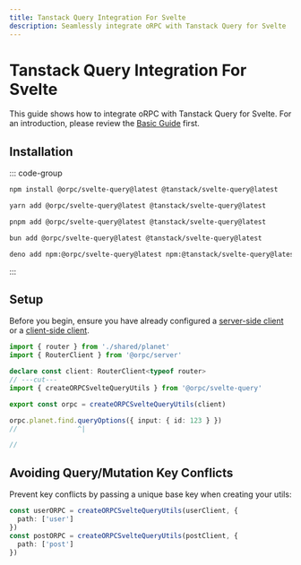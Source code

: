 ```yaml
---
title: Tanstack Query Integration For Svelte
description: Seamlessly integrate oRPC with Tanstack Query for Svelte
---
```


# Tanstack Query Integration For Svelte

This guide shows how to integrate oRPC with Tanstack Query for Svelte. For an introduction, please review the [Basic Guide](/docs/integrations/tanstack-query-old/basic) first.

## Installation

::: code-group

```sh [npm]
npm install @orpc/svelte-query@latest @tanstack/svelte-query@latest
```

```sh [yarn]
yarn add @orpc/svelte-query@latest @tanstack/svelte-query@latest
```

```sh [pnpm]
pnpm add @orpc/svelte-query@latest @tanstack/svelte-query@latest
```

```sh [bun]
bun add @orpc/svelte-query@latest @tanstack/svelte-query@latest
```

```sh [deno]
deno add npm:@orpc/svelte-query@latest npm:@tanstack/svelte-query@latest
```

:::

## Setup

Before you begin, ensure you have already configured a [server-side client](/docs/client/server-side) or a [client-side client](/docs/client/client-side).

```ts twoslash
import { router } from './shared/planet'
import { RouterClient } from '@orpc/server'

declare const client: RouterClient<typeof router>
// ---cut---
import { createORPCSvelteQueryUtils } from '@orpc/svelte-query'

export const orpc = createORPCSvelteQueryUtils(client)

orpc.planet.find.queryOptions({ input: { id: 123 } })
//               ^|

//
```

## Avoiding Query/Mutation Key Conflicts

Prevent key conflicts by passing a unique base key when creating your utils:

```ts
const userORPC = createORPCSvelteQueryUtils(userClient, {
  path: ['user']
})
const postORPC = createORPCSvelteQueryUtils(postClient, {
  path: ['post']
})
```
